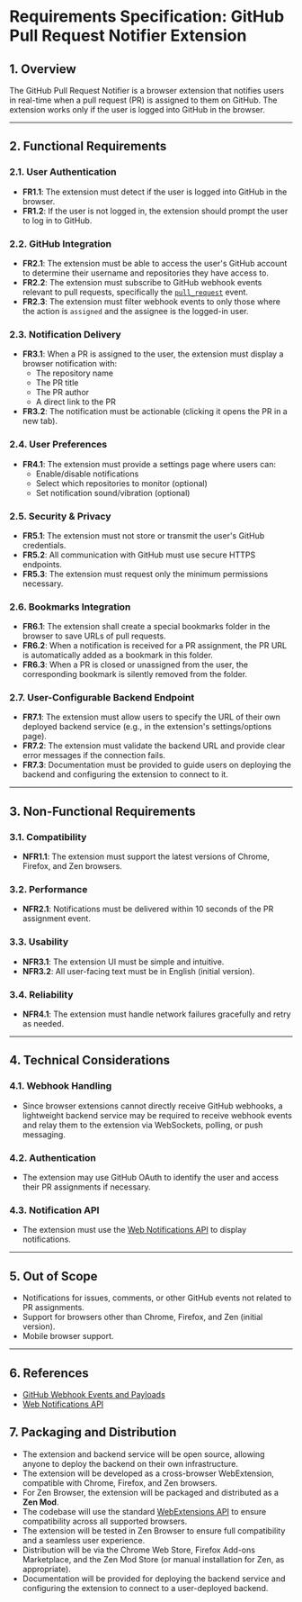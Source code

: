 # Requirements Specification: GitHub Pull Request Notifier Extension

## 1. Overview

The GitHub Pull Request Notifier is a browser extension that notifies users in real-time when a pull request (PR) is assigned to them on GitHub. The extension works only if the user is logged into GitHub in the browser.

---

## 2. Functional Requirements

### 2.1. User Authentication

- **FR1.1**: The extension must detect if the user is logged into GitHub in the browser.
- **FR1.2**: If the user is not logged in, the extension should prompt the user to log in to GitHub.

### 2.2. GitHub Integration

- **FR2.1**: The extension must be able to access the user's GitHub account to determine their username and repositories they have access to.
- **FR2.2**: The extension must subscribe to GitHub webhook events relevant to pull requests, specifically the [`pull_request`](https://docs.github.com/en/webhooks/webhook-events-and-payloads#pull_request) event.
- **FR2.3**: The extension must filter webhook events to only those where the action is `assigned` and the assignee is the logged-in user.

### 2.3. Notification Delivery

- **FR3.1**: When a PR is assigned to the user, the extension must display a browser notification with:
  - The repository name
  - The PR title
  - The PR author
  - A direct link to the PR
- **FR3.2**: The notification must be actionable (clicking it opens the PR in a new tab).

### 2.4. User Preferences

- **FR4.1**: The extension must provide a settings page where users can:
  - Enable/disable notifications
  - Select which repositories to monitor (optional)
  - Set notification sound/vibration (optional)

### 2.5. Security & Privacy

- **FR5.1**: The extension must not store or transmit the user's GitHub credentials.
- **FR5.2**: All communication with GitHub must use secure HTTPS endpoints.
- **FR5.3**: The extension must request only the minimum permissions necessary.

### 2.6. Bookmarks Integration

- **FR6.1**: The extension shall create a special bookmarks folder in the browser to save URLs of pull requests.
- **FR6.2**: When a notification is received for a PR assignment, the PR URL is automatically added as a bookmark in this folder.
- **FR6.3**: When a PR is closed or unassigned from the user, the corresponding bookmark is silently removed from the folder.

### 2.7. User-Configurable Backend Endpoint

- **FR7.1**: The extension must allow users to specify the URL of their own deployed backend service (e.g., in the extension's settings/options page).
- **FR7.2**: The extension must validate the backend URL and provide clear error messages if the connection fails.
- **FR7.3**: Documentation must be provided to guide users on deploying the backend and configuring the extension to connect to it.

---

## 3. Non-Functional Requirements

### 3.1. Compatibility

- **NFR1.1**: The extension must support the latest versions of Chrome, Firefox, and Zen browsers.

### 3.2. Performance

- **NFR2.1**: Notifications must be delivered within 10 seconds of the PR assignment event.

### 3.3. Usability

- **NFR3.1**: The extension UI must be simple and intuitive.
- **NFR3.2**: All user-facing text must be in English (initial version).

### 3.4. Reliability

- **NFR4.1**: The extension must handle network failures gracefully and retry as needed.

---

## 4. Technical Considerations

### 4.1. Webhook Handling

- Since browser extensions cannot directly receive GitHub webhooks, a lightweight backend service may be required to receive webhook events and relay them to the extension via WebSockets, polling, or push messaging.

### 4.2. Authentication

- The extension may use GitHub OAuth to identify the user and access their PR assignments if necessary.

### 4.3. Notification API

- The extension must use the [Web Notifications API](https://developer.mozilla.org/en-US/docs/Web/API/Notifications_API) to display notifications.

---

## 5. Out of Scope

- Notifications for issues, comments, or other GitHub events not related to PR assignments.
- Support for browsers other than Chrome, Firefox, and Zen (initial version).
- Mobile browser support.

---

## 6. References

- [GitHub Webhook Events and Payloads](https://docs.github.com/en/webhooks/webhook-events-and-payloads#pull_request)
- [Web Notifications API](https://developer.mozilla.org/en-US/docs/Web/API/Notifications_API)

## 7. Packaging and Distribution

- The extension and backend service will be open source, allowing anyone to deploy the backend on their own infrastructure.
- The extension will be developed as a cross-browser WebExtension, compatible with Chrome, Firefox, and Zen browsers.
- For Zen Browser, the extension will be packaged and distributed as a **Zen Mod**.
- The codebase will use the standard [WebExtensions API](https://developer.mozilla.org/en-US/docs/Mozilla/Add-ons/WebExtensions) to ensure compatibility across all supported browsers.
- The extension will be tested in Zen Browser to ensure full compatibility and a seamless user experience.
- Distribution will be via the Chrome Web Store, Firefox Add-ons Marketplace, and the Zen Mod Store (or manual installation for Zen, as appropriate).
- Documentation will be provided for deploying the backend service and configuring the extension to connect to a user-deployed backend.
